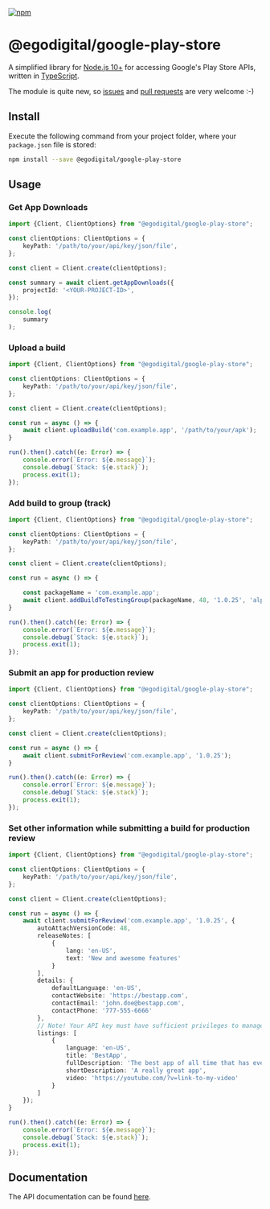 [![npm](https://img.shields.io/npm/v/@egodigital/google-play-store.svg)](https://www.npmjs.com/package/@egodigital/google-play-store)

# @egodigital/google-play-store

A simplified library for [Node.js 10+](https://nodejs.org/docs/latest-v10.x/api/) for accessing Google's Play Store APIs, written in [TypeScript](https://www.typescriptlang.org/).

The module is quite new, so [issues](https://github.com/egodigital/node-google-play-store/issues) and [pull requests](https://github.com/egodigital/node-google-play-store/pulls) are very welcome :-)

## Install

Execute the following command from your project folder, where your `package.json` file is stored:

```bash
npm install --save @egodigital/google-play-store
```

## Usage

### Get App Downloads
```typescript
import {Client, ClientOptions} from "@egodigital/google-play-store";

const clientOptions: ClientOptions = {
    keyPath: '/path/to/your/api/key/json/file',
};

const client = Client.create(clientOptions);

const summary = await client.getAppDownloads({
    projectId: '<YOUR-PROJECT-ID>',
});

console.log(
    summary
);
```

### Upload a build

```typescript
import {Client, ClientOptions} from "@egodigital/google-play-store";

const clientOptions: ClientOptions = {
    keyPath: '/path/to/your/api/key/json/file',
};

const client = Client.create(clientOptions);

const run = async () => {
    await client.uploadBuild('com.example.app', '/path/to/your/apk');
}

run().then().catch((e: Error) => {
    console.error(`Error: ${e.message}`);
    console.debug(`Stack: ${e.stack}`);
    process.exit(1);
});
```

### Add build to group (track)

```typescript
import {Client, ClientOptions} from "@egodigital/google-play-store";

const clientOptions: ClientOptions = {
    keyPath: '/path/to/your/api/key/json/file',
};

const client = Client.create(clientOptions);

const run = async () => {

    const packageName = 'com.example.app';
    await client.addBuildToTestingGroup(packageName, 48, '1.0.25', 'alpha');
}

run().then().catch((e: Error) => {
    console.error(`Error: ${e.message}`);
    console.debug(`Stack: ${e.stack}`);
    process.exit(1);
});
```

### Submit an app for production review

```typescript
import {Client, ClientOptions} from "@egodigital/google-play-store";

const clientOptions: ClientOptions = {
    keyPath: '/path/to/your/api/key/json/file',
};

const client = Client.create(clientOptions);

const run = async () => {
    await client.submitForReview('com.example.app', '1.0.25');
}

run().then().catch((e: Error) => {
    console.error(`Error: ${e.message}`);
    console.debug(`Stack: ${e.stack}`);
    process.exit(1);
});
```

### Set other information while submitting a build for production review
```typescript
import {Client, ClientOptions} from "@egodigital/google-play-store";

const clientOptions: ClientOptions = {
    keyPath: '/path/to/your/api/key/json/file',
};

const client = Client.create(clientOptions);

const run = async () => {
    await client.submitForReview('com.example.app', '1.0.25', {
        autoAttachVersionCode: 48,
        releaseNotes: [
            {
                lang: 'en-US',
                text: 'New and awesome features'
            }
        ],
        details: {
            defaultLanguage: 'en-US',
            contactWebsite: 'https://bestapp.com',
            contactEmail: 'john.doe@bestapp.com',
            contactPhone: '777-555-6666'
        },
        // Note! Your API key must have sufficient privileges to manage listings
        listings: [
            {
                language: 'en-US',
                title: 'BestApp',
                fullDescription: 'The best app of all time that has everything you ever wanted and needed',
                shortDescription: 'A really great app',
                video: 'https://youtube.com/?v=link-to-my-video'
            }
        ]
    });
}

run().then().catch((e: Error) => {
    console.error(`Error: ${e.message}`);
    console.debug(`Stack: ${e.stack}`);
    process.exit(1);
});
```

## Documentation

The API documentation can be found [here](https://egodigital.github.io/google-play-store/).

